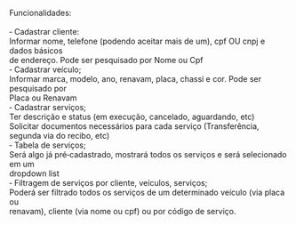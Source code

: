 Funcionalidades:<br><br>
‐ Cadastrar cliente:<br>
Informar nome, telefone (podendo aceitar mais de um), cpf OU cnpj e dados básicos<br>
de endereço. Pode ser pesquisado por Nome ou Cpf<br>
‐ Cadastrar veículo;<br>
Informar marca, modelo, ano, renavam, placa, chassi e cor. Pode ser pesquisado por<br>
Placa ou Renavam<br>
‐ Cadastrar serviços;<br>
Ter descrição e status (em execução, cancelado, aguardando, etc)<br>
Solicitar documentos necessários para cada serviço (Transferência, segunda via do recibo, etc)<br>
‐ Tabela de serviços;<br>
Será algo já pré‐cadastrado, mostrará todos os serviços e será selecionado em um<br>
dropdown list<br>
‐ Filtragem de serviços por cliente, veículos, serviços;<br>
Poderá ser filtrado todos os serviços de um determinado veículo (via placa ou<br>
renavam), cliente (via nome ou cpf) ou por código de serviço.
